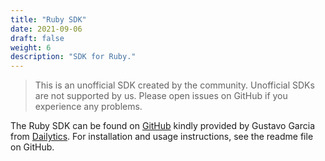 ```yaml
---
title: "Ruby SDK"
date: 2021-09-06
draft: false
weight: 6
description: "SDK for Ruby."
---
```


> This is an unofficial SDK created by the community. Unofficial SDKs are not supported by us. Please open issues on GitHub if you experience any problems.

The Ruby SDK can be found on [GitHub](https://github.com/dailytics/pirsch_api) kindly provided by Gustavo Garcia from [Dailytics](https://dailytics.com/). For installation and usage instructions, see the readme file on GitHub.
